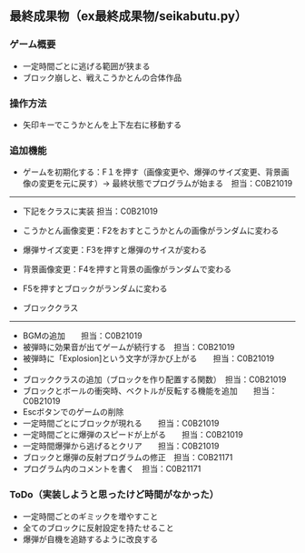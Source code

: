 ## 最終成果物（ex最終成果物/seikabutu.py）
### ゲーム概要
- 一定時間ごとに逃げる範囲が狭まる
- ブロック崩しと、戦えこうかとんの合体作品
### 操作方法
- 矢印キーでこうかとんを上下左右に移動する
### 追加機能
- ゲームを初期化する：F１を押す（画像変更や、爆弾のサイズ変更、背景画像の変更を元に戻す）-> 最終状態でプログラムが始まる　担当：C0B21019
---------------------------------------------------------------------------------
- 下記をクラスに実装 担当：C0B21019

- こうかとん画像変更：F2をおすとこうかとんの画像がランダムに変わる　
- 爆弾サイズ変更：F3を押すと爆弾のサイスが変わる　
- 背景画像変更：F4を押すと背景の画像がランダムで変わる　
- F5を押すとブロックがランダムに変わる
- ブロッククラス　
---------------------------------------------------------------------------------
- BGMの追加　　担当：C0B21019
- 被弾時に効果音が出てゲームが続行する　担当：C0B21019
- 被弾時に「Explosion]という文字が浮かび上がる　　担当：C0B21019
- 
- ブロッククラスの追加（ブロックを作り配置する関数）　担当：C0B21019
- ブロックとボールの衝突時、ベクトルが反転する機能を追加　　担当：C0B21019
- Escボタンでのゲームの削除 
- 一定時間ごとにブロックが現れる　　担当：C0B21019
- 一定時間ごとに爆弾のスピードが上がる　　担当：C0B21019
- 一定時間爆弾から逃げるとクリア　　担当：C0B21019
- ブロックと爆弾の反射プログラムの修正　担当：C0B21171
- プログラム内のコメントを書く　担当：C0B21171
### ToDo（実装しようと思ったけど時間がなかった）
- 一定時間ごとのギミックを増やすこと
- 全てのブロックに反射設定を持たせること
- 爆弾が自機を追跡するように改良する